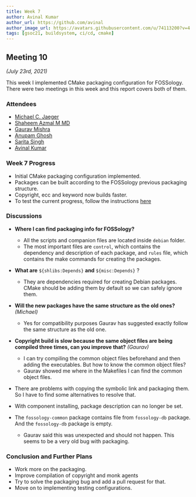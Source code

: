 ```yaml
---
title: Week 7
author: Avinal Kumar
author_url: https://github.com/avinal
author_image_url: https://avatars.githubusercontent.com/u/74113200?v=4
tags: [gsoc21, buildsystem, ci/cd, cmake]
---
```


<!--
SPDX-License-Identifier: CC-BY-SA-4.0

SPDX-FileCopyrightText: 2021 Avinal Kumar <avinal.xlvii@gmail.com>
-->

## Meeting 10
*(July 23rd, 2021)*

This week I implemented CMake packaging configuration for FOSSology. There were two meetings in this week and this report covers both of them. 

### Attendees

-   [Michael C. Jaeger](https://github.com/mcjaeger)
-   [Shaheem Azmal M MD](https://github.com/shaheemazmalmmd)
-   [Gaurav Mishra](https://github.com/GMishx)
-   [Anupam Ghosh](https://github.com/ag4ums)
-   [Sarita Singh](https://github.com/itssingh)
-   [Avinal Kumar](https://github.com/avinal)

### Week 7 Progress

- Initial CMake packaging configuration implemented.
- Packages can be built according to the FOSSology previous packaging structure.
- Copyright, ecc and keyword now builds faster.
- To test the current progress, follow the instructions <a href="https://github.com/avinal/FOSSology/wiki#test-the-new-system-only-gcc-with-make-and-ninja-tested-for-now">here</a>


### Discussions

- **Where I can find packaging info for FOSSology?**
  
    - All the scripts and companion files are located inside `debian` folder.
    - The most important files are `control`, which contains the dependency and description of each package, and `rules` file, which contains the make commands for creating the packages.
    
- **What are** `${shlibs:Depends}` **and** `${misc:Depends}` ?

    - They are dependencies required for creating Debian packages. CMake should be adding them by default so we can safely ignore them.
    
- **Will the new packages have the same structure as the old ones?** *(Michael)*

    - Yes for compatibility purposes Gaurav has suggested exactly follow the same structure as the old one.
    
    
- **Copyright build is slow because the same object files are being compiled three times, can you improve that?** *(Gaurav)*
    
    - I can try compiling the common object files beforehand and then adding the executables. But how to know the common object files?
    - Gaurav showed me where in the Makefiles I can find the common object files.
    
    
- There are problems with copying the symbolic link and packaging them. So I have to find some alternatives to resolve that.
    
- With component installing, package description can no longer be set. 
- The `fossology-common` package contains file from `fossology-db` package. And the `fossology-db` package is empty.
    
    - Gaurav said this was unexpected and should not happen. This seems to be a very old bug with packaging.
    

### Conclusion and Further Plans

- Work more on the packaging.
- Improve compilation of copyright and monk agents
- Try to solve the packaging bug and add a pull request for that.
- Move on to implementing testing configurations.